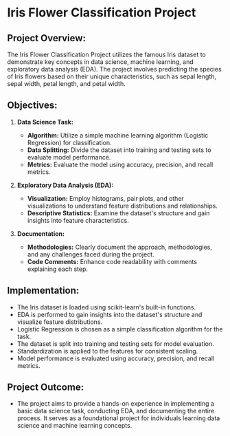 # Iris Flower Classification Project

## Project Overview:

The Iris Flower Classification Project utilizes the famous Iris dataset to demonstrate key concepts in data science, machine learning, and exploratory data analysis (EDA). The project involves predicting the species of Iris flowers based on their unique characteristics, such as sepal length, sepal width, petal length, and petal width.

## Objectives:

1. **Data Science Task:**
   - **Algorithm:** Utilize a simple machine learning algorithm (Logistic Regression) for classification.
   - **Data Splitting:** Divide the dataset into training and testing sets to evaluate model performance.
   - **Metrics:** Evaluate the model using accuracy, precision, and recall metrics.

2. **Exploratory Data Analysis (EDA):**
   - **Visualization:** Employ histograms, pair plots, and other visualizations to understand feature distributions and relationships.
   - **Descriptive Statistics:** Examine the dataset's structure and gain insights into feature characteristics.

3. **Documentation:**
   - **Methodologies:** Clearly document the approach, methodologies, and any challenges faced during the project.
   - **Code Comments:** Enhance code readability with comments explaining each step.

## Implementation:

- The Iris dataset is loaded using scikit-learn's built-in functions.
- EDA is performed to gain insights into the dataset's structure and visualize feature distributions.
- Logistic Regression is chosen as a simple classification algorithm for the task.
- The dataset is split into training and testing sets for model evaluation.
- Standardization is applied to the features for consistent scaling.
- Model performance is evaluated using accuracy, precision, and recall metrics.

## Project Outcome:

- The project aims to provide a hands-on experience in implementing a basic data science task, conducting EDA, and documenting the entire process. It serves as a foundational project for individuals learning data science and machine learning concepts.


